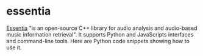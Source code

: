 # essentia
[Essentia](https://essentia.upf.edu/) "is an open-source C++ library for audio analysis and audio-based music information retrieval". It supports Python and JavaScripts interfaces and command-line tools. Here are Python code snippets showing how to use it.

